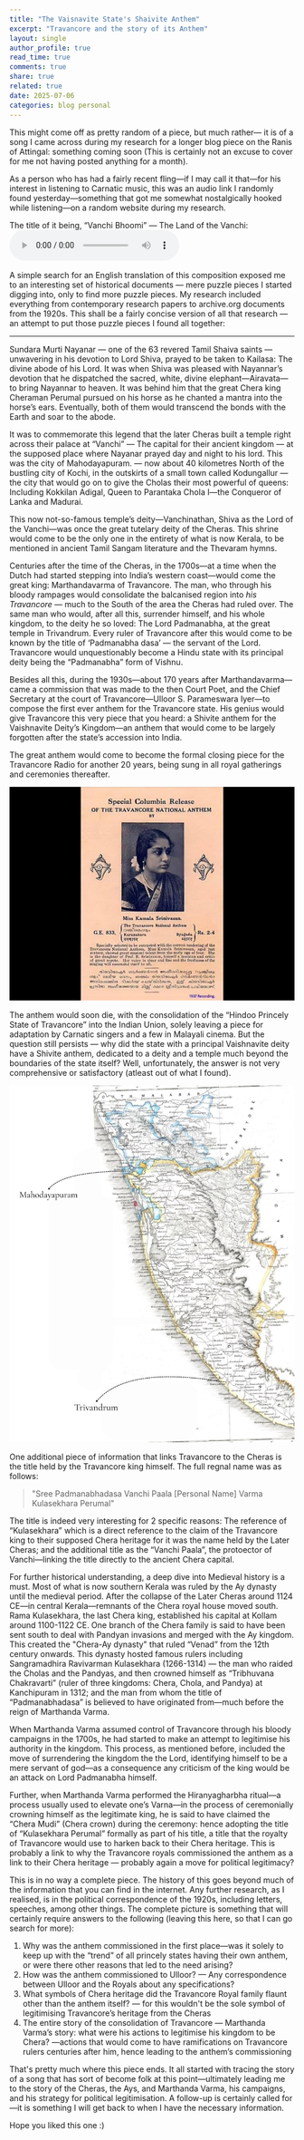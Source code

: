 ```yaml
---
title: "The Vaisnavite State's Shaivite Anthem"
excerpt: "Travancore and the story of its Anthem"
layout: single
author_profile: true
read_time: true
comments: true
share: true
related: true
date: 2025-07-06
categories: blog personal
---
```


This might come off as pretty random of a piece, but much rather— it is of a song I came across during my research for a longer blog piece on the Ranis of Attingal: something coming soon (This is certainly not an excuse to cover for me not having posted anything for a month).

   As a person who has had a fairly recent fling—if I may call it that—for his interest in listening to Carnatic music, this was an audio link I randomly found yesterday—something that got me somewhat nostalgically hooked while listening—on a random website during my research. 

The title of it being, “Vanchi Bhoomi” — The Land of the Vanchi:
<audio controls>
  <source src="/assets/audio/Vanchi_bhoomi.mp3" type="audio/mpeg">
  Your browser does not support the audio element.
</audio>

   A simple search for an English translation of this composition exposed me to an interesting set of historical documents — mere puzzle pieces I started digging into, only to find more puzzle pieces. My research included everything from contemporary research papers to archive.org documents from the 1920s. This shall be a fairly concise version of all that research — an attempt to put those puzzle pieces I found all together:

---

Sundara Murti Nayanar — one of the 63 revered Tamil Shaiva saints — unwavering in his devotion to Lord Shiva, prayed to be taken to Kailasa: The divine abode of his Lord. It was when Shiva was pleased with Nayannar’s devotion that he dispatched the sacred, white, divine elephant—Airavata—to bring Nayannar to heaven. It was behind him that the great Chera king Cheraman Perumal pursued on his horse as he chanted a mantra into the horse’s ears. Eventually, both of them would transcend the bonds with the Earth and soar to the abode. 

   It was to commemorate this legend that the later Cheras built a temple right across their palace at “Vanchi” — The capital for their ancient kingdom — at the supposed place where Nayanar prayed day and night to his lord. This was the city of Mahodayapuram. — now about 40 kilometres North of the bustling city of Kochi, in the outskirts of a small town called Kodungallur — the city that would go on to give the Cholas their most powerful of queens: Including Kokkilan Adigal, Queen to Parantaka Chola I—the Conqueror of Lanka and Madurai.

   This now not-so-famous temple’s deity—Vanchinathan, Shiva as the Lord of the Vanchi—was once the great tutelary deity of the Cheras. This shrine would come to be the only one in the entirety of what is now Kerala, to be mentioned in ancient Tamil Sangam literature and the Thevaram hymns.

   Centuries after the time of the Cheras, in the 1700s—at a time when the Dutch had started stepping into India’s western coast—would come the great king: Marthandavarma of Travancore. The man, who through his bloody rampages would consolidate the balcanised region into *his Travancore* — much to the South of the area the Cheras had ruled over. The same man who would, after all this, surrender himself, and his whole kingdom, to the deity he so loved: The Lord Padmanabha, at the great temple in Trivandrum.  Every ruler of Travancore after this would come to be known by the title of ‘Padmanabha dasa’ — the servant of the Lord. Travancore would unquestionably become a Hindu state with its principal deity being the “Padmanabha” form of Vishnu.

   Besides all this, during the 1930s—about 170 years after Marthandavarma—came a commission that was made to the then Court Poet, and the Chief Secretary at the court of Travancore—Ulloor S. Parameswara Iyer—to compose the first ever anthem for the Travancore state. His genius would give Travancore this very piece that you heard: a Shivite anthem for the Vaishnavite Deity’s Kingdom—an anthem that would come to be largely forgotten after the state’s accession into India.

   The great anthem would come to become the formal closing piece for the Travancore Radio for another 20 years, being sung in all royal gatherings and ceremonies thereafter. 

![Anthem Poster](/assets/images/poster.jpeg)

   The anthem would soon die, with the consolidation of the “Hindoo Princely State of Travancore” into the Indian Union, solely leaving a piece for adaptation by Carnatic singers and a few in Malayali cinema. But the question still persists — why did the state with a principal Vaishnavite deity have a Shivite anthem, dedicated to a deity and a temple much beyond the boundaries of the state itself? Well, unfortunately, the answer is not very comprehensive or satisfactory (atleast out of what I found).

![Map of Travancore](/assets/images/Triv.jpeg)

   One additional piece of information that links Travancore to the Cheras is the title held by the Travancore king himself. The full regnal name was as follows:
> "Sree Padmanabhadasa Vanchi Paala [Personal Name] Varma Kulasekhara Perumal"

   The title is indeed very interesting for 2 specific reasons: The reference of “Kulasekhara” which is a direct reference to the claim of the Travancore king to their supposed Chera heritage for it was the name held by the Later Cheras; and the additional title as the “Vanchi Paala”, the protoector of Vanchi—linking the title directly to the ancient Chera capital. 

   For further historical understanding, a deep dive into Medieval history is a must. Most of what is now southern Kerala was ruled by the Ay dynasty until the medieval period. After the collapse of the Later Cheras around 1124 CE—in central Kerala—remnants of the Chera royal house moved south. Rama Kulasekhara, the last Chera king, established his capital at Kollam around 1100-1122 CE. One branch of the Chera family is said to have been sent south to deal with Pandyan invasions and merged with the Ay kingdom. This created the "Chera-Ay dynasty" that ruled “Venad” from the 12th century onwards. This dynasty hosted famous rulers including Sangramadhira Ravivarman Kulasekhara (1266-1314) — the man who raided the Cholas and the Pandyas, and then crowned himself as “Tribhuvana Chakravarti” (ruler of three kingdoms: Chera, Chola, and Pandya) at Kanchipuram in 1312; and the man from whom the title of “Padmanabhadasa” is believed to have originated from—much before the reign of Marthanda Varma.

   When Marthanda Varma assumed control of Travancore through his bloody campaigns in the 1700s, he had started to make an attempt to legitimise his authority in the kingdom. This process, as mentioned before, included the move of surrendering the kingdom the the Lord, identifying himself to be a mere servant of god—as a consequence any criticism of the king would be an attack on Lord Padmanabha himself. 

   Further, when Marthanda Varma performed the Hiranyagharbha ritual—a process usually used to elevate one’s Varna—in the process of ceremonially crowning himself as the legitimate king, he is said to have claimed the “Chera Mudi” (Chera crown) during the ceremony: hence adopting the title of “Kulasekhara Perumal” formally as part of his title, a title that the royalty of Travancore would use to harken back to their Chera heritage. This is probably a link to why the Travancore royals commissioned the anthem as a link to their Chera heritage — probably again a move for political legitimacy?

   This is in no way a complete piece. The history of this goes beyond much of the information that you can find in the internet. Any further research, as I realised, is in the political correspondence of the 1920s, including letters, speeches, among other things. The complete picture is something that will certainly require answers to the following (leaving this here, so that I can go search for more):
1. Why was the anthem commissioned in the first place—was it solely to keep up with the “trend” of all princely states having their own anthem, or were there other reasons that led to the need arising?
2. How was the anthem commissioned to Ulloor? — Any correspondence between Ulloor and the Royals about any specifications?
3. What symbols of Chera heritage did the Travancore Royal family flaunt other than the anthem itself? — for this wouldn't be the sole symbol of legitimising Travancore’s heritage from the Cheras
4. The entire story of the consolidation of Travancore — Marthanda Varma’s story: what were his actions to legitimise his kingdom to be Chera? —actions that would come to have ramifications on Travancore rulers centuries after him, hence leading to the anthem’s commissioning

That's pretty much where this piece ends. It all started with tracing the story of a song that has sort of become folk at this point—ultimately leading me to the story of the Cheras, the Ays, and Marthanda Varma, his campaigns, and his strategy for political legitimisation. A follow-up is certainly called for—it is something I will get back to when I have the necessary information.

Hope you liked this one :)

